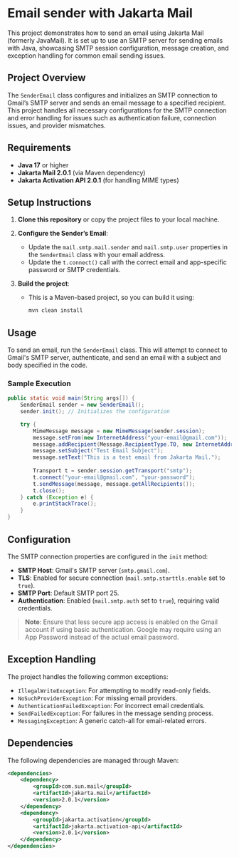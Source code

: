 # Email sender with Jakarta Mail

This project demonstrates how to send an email using Jakarta Mail (formerly JavaMail). It is set up to use an SMTP server for sending emails with Java, showcasing SMTP session configuration, message creation, and exception handling for common email sending issues.

## Project Overview

The `SenderEmail` class configures and initializes an SMTP connection to Gmail’s SMTP server and sends an email message to a specified recipient. This project handles all necessary configurations for the SMTP connection and error handling for issues such as authentication failure, connection issues, and provider mismatches.

## Requirements

- **Java 17** or higher
- **Jakarta Mail 2.0.1** (via Maven dependency)
- **Jakarta Activation API 2.0.1** (for handling MIME types)

## Setup Instructions

1. **Clone this repository** or copy the project files to your local machine.
2. **Configure the Sender’s Email**:
   - Update the `mail.smtp.mail.sender` and `mail.smtp.user` properties in the `SenderEmail` class with your email address.
   - Update the `t.connect()` call with the correct email and app-specific password or SMTP credentials.

3. **Build the project**:
   - This is a Maven-based project, so you can build it using:
     ```sh
     mvn clean install
     ```

## Usage

To send an email, run the `SenderEmail` class. This will attempt to connect to Gmail's SMTP server, authenticate, and send an email with a subject and body specified in the code.

### Sample Execution

```java
public static void main(String args[]) {
    SenderEmail sender = new SenderEmail();
    sender.init(); // Initializes the configuration

    try {
        MimeMessage message = new MimeMessage(sender.session);
        message.setFrom(new InternetAddress("your-email@gmail.com"));
        message.addRecipient(Message.RecipientType.TO, new InternetAddress("recipient-email@example.com"));
        message.setSubject("Test Email Subject");
        message.setText("This is a test email from Jakarta Mail.");
        
        Transport t = sender.session.getTransport("smtp");
        t.connect("your-email@gmail.com", "your-password");
        t.sendMessage(message, message.getAllRecipients());
        t.close();
    } catch (Exception e) {
        e.printStackTrace();
    }
}
```

## Configuration

The SMTP connection properties are configured in the `init` method:

- **SMTP Host**: Gmail's SMTP server (`smtp.gmail.com`).
- **TLS**: Enabled for secure connection (`mail.smtp.starttls.enable` set to `true`).
- **SMTP Port**: Default SMTP port 25.
- **Authentication**: Enabled (`mail.smtp.auth` set to `true`), requiring valid credentials.

> **Note**: Ensure that less secure app access is enabled on the Gmail account if using basic authentication. Google may require using an App Password instead of the actual email password.

## Exception Handling

The project handles the following common exceptions:
- `IllegalWriteException`: For attempting to modify read-only fields.
- `NoSuchProviderException`: For missing email providers.
- `AuthenticationFailedException`: For incorrect email credentials.
- `SendFailedException`: For failures in the message sending process.
- `MessagingException`: A generic catch-all for email-related errors.

## Dependencies

The following dependencies are managed through Maven:

```xml
<dependencies>
    <dependency>
        <groupId>com.sun.mail</groupId>
        <artifactId>jakarta.mail</artifactId>
        <version>2.0.1</version>
    </dependency>
    <dependency>
        <groupId>jakarta.activation</groupId>
        <artifactId>jakarta.activation-api</artifactId>
        <version>2.0.1</version>
    </dependency>
</dependencies>
```

